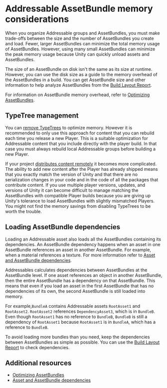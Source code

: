 # Addressable AssetBundle memory considerations

When you organize Addressable groups and AssetBundles, you must make trade-offs between the size and the number of AssetBundles you create and load. Fewer, larger AssetBundles can minimize the total memory usage of AssetBundles. However, using many small AssetBundles can minimize the peak memory usage because Unity can quickly unload assets and AssetBundles.

The size of an AssetBundle on disk isn't the same as its size at runtime. However, you can use the disk size as a guide to the memory overhead of the AssetBundles in a build. You can get AssetBundle size and other information to help analyze AssetBundles from the [Build Layout Report](BuildLayoutReport.md).

For information on AssetBundle memory overhead, refer to [Optimizing AssetBundles](xref:um-asset-bundles-optimization).

## TypeTree management

You can [remove TypeTrees](xref:um-asset-bundles-optimization) to optimize memory. However it is recommended to only use this approach for content that you can rebuild each time you release a new Player. This is a suitable optimization for Addressable content that you include directly with the player build. In that case you must always rebuild local Addressable groups before building a new Player.

If your project [distributes content remotely](remote-content-intro.md) it becomes more complicated. The ability to add new content after the Player has already shipped means that you exactly match the version of Unity and that there are no serialization changes in your code and in the code of all the packages that contribute content. If you use multiple player versions, updates, and versions of Unity it can become difficult to manage matching the AssetBundles with compatible Player builds because you are giving up Unity's tolerance to load AssetBundles with slightly mismatched Players. You might not find the memory savings from disabling TypeTrees to be worth the trouble.

## Loading AssetBundle dependencies

Loading an Addressable asset also loads all the AssetBundles containing its dependencies. An AssetBundle dependency happens when an asset in one AssetBundle references an asset in another AssetBundle. For example, when a material references a texture. For more information refer to [Asset and AssetBundle dependencies](AssetDependencies.md).

Addressables calculates dependencies between AssetBundles at the AssetBundle level. If one asset references an object in another AssetBundle, then the entire AssetBundle has a dependency on that AssetBundle. This means that even if you load an asset in the first AssetBundle that has no dependencies of its own, the second AssetBundle is still loaded into memory.

For example,`BundleA` contains Addressable assets `RootAsset1` and `RootAsset2`. `RootAsset2` references `DependencyAsset3`, which is in `BundleB`. Even though `RootAsset1` has no reference to `BundleB`, `BundleB` is still a dependency of `RootAsset1` because `RootAsset1` is in `BundleA`, which has a reference to `BundleB`.

To avoid loading more bundles than you need, keep the dependencies between AssetBundles as simple as possible. You can use the [Build Layout Report](xref:addressables-build-layout-report) to check dependencies.

## Additional resources

* [Optimizing AssetBundles](xref:um-asset-bundles-optimization)
* [Asset and AssetBundle dependencies](AssetDependencies.md)